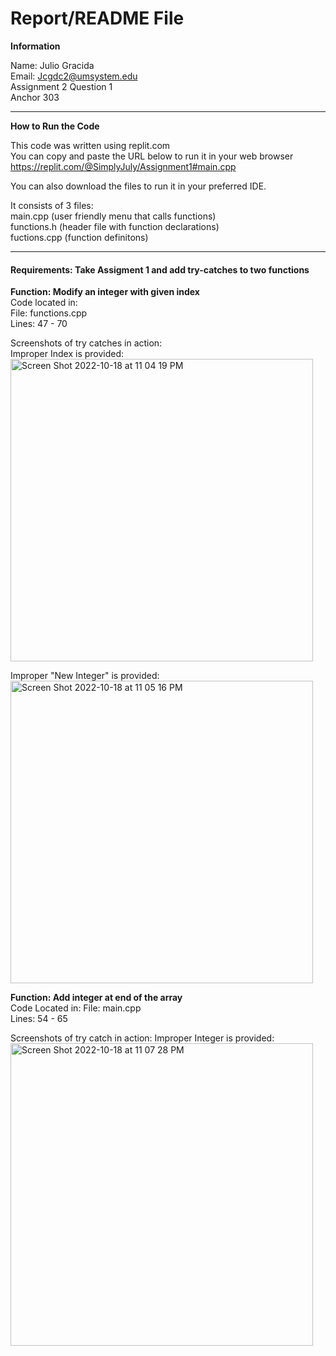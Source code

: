 # Report/README File

**Information**

Name: Julio Gracida  
Email: Jcgdc2@umsystem.edu  
Assignment 2 Question 1  
Anchor 303

---
**How to Run the Code**

This code was written using replit.com  
You can copy and paste the URL below to run it in your web browser  
https://replit.com/@SimplyJuly/Assignment1#main.cpp  

You can also download the files to run it in your preferred IDE. 

It consists of 3 files:  
main.cpp (user friendly menu that calls functions)  
functions.h (header file with function declarations)  
fuctions.cpp (function definitons)

---

#### **Requirements: Take Assigment 1 and add try-catches to two functions**
**Function: Modify an integer with given index**  
Code located in:   
  File: functions.cpp  
  Lines: 47 - 70  
  
Screenshots of try catches in action:  
Improper Index is provided:  
<img width="484" alt="Screen Shot 2022-10-18 at 11 04 19 PM" src="https://user-images.githubusercontent.com/98353390/196595226-a0a30479-f12d-4be6-aaa8-aea61f5dcabf.png">

Improper "New Integer" is provided:  
<img width="484" alt="Screen Shot 2022-10-18 at 11 05 16 PM" src="https://user-images.githubusercontent.com/98353390/196595241-761de709-775c-453d-a6c0-10d988643cc5.png">


**Function: Add integer at end of the array**  
Code Located in: 
File: main.cpp  
Lines: 54 - 65  

Screenshots of try catch in action:
Improper Integer is provided:  
<img width="484" alt="Screen Shot 2022-10-18 at 11 07 28 PM" src="https://user-images.githubusercontent.com/98353390/196595442-e9e988c9-23ba-454e-8ce4-7ee5d2c040b3.png">

